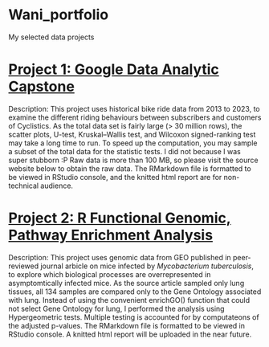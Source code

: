 # Wani_portfolio
 My selected data projects

# [Project 1: Google Data Analytic Capstone](https://github.com/Wani2Y/R_Data_Analytics/tree/main/Google_Data_Analytic_Capstone)
Description: This project uses historical bike ride data from 2013 to 2023, to examine the different riding behaviours between subscribers and customers of Cyclistics.
As the total data set is fairly large (> 30 million rows), the scatter plots, U-test, Kruskal–Wallis test, and Wilcoxon signed-ranking test may take a long time to run. To speed up the computation, you may sample a subset of the total data for the statistic tests. I did not because I was super stubborn :P
Raw data is more than 100 MB, so please visit the source website below to obtain the raw data.
The RMarkdown file is formatted to be viewed in RStudio console, and the knitted html report are for non-technical audience.

# [Project 2: R Functional Genomic, Pathway Enrichment Analysis](https://github.com/Wani2Y/R_Bioinformatics/tree/main/GO%20Enrichment%20analysis%20TB%20mice)
Description: This project uses genomic data from GEO published in peer-reviewed journal arbicle on mice infected by $\textit{Mycobacterium tuberculosis}$, to explore which biological processes are overrepresented in asymptomtically infected mice.
As the source article sampled only lung tissues, all 134 samples are compared only to the Gene Ontology associated with lung. Instead of using the convenient enrichGO() function that could not select Gene Ontology for lung, I performed the analysis using Hypergeometric tests. Multiple testing is accounted for by computateons of the adjusted p-values.
The RMarkdown file is formatted to be viewed in RStudio console. A knitted html report will be uploaded in the near future.
